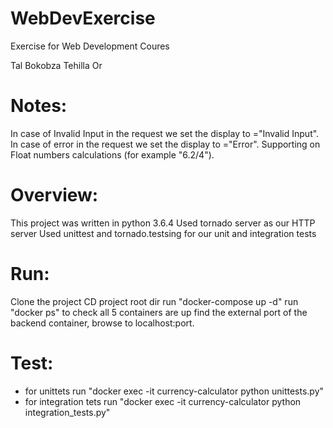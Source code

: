 # WebDevExercise
Exercise for Web Development Coures

Tal Bokobza 
Tehilla Or

# Notes:
In case of Invalid Input in the request we set the display to ="Invalid Input".
In case of error in the request we set the display to ="Error".
Supporting on Float numbers calculations (for example "6.2/4").

# Overview:
This project was written in python 3.6.4
Used tornado server as our HTTP server
Used unittest and tornado.testsing for our unit and integration tests

# Run:
Clone the project
CD project root dir
run "docker-compose up -d" 
run "docker ps" to check all 5 containers are up
find the external port of the backend container, browse to localhost:port. 

# Test:
-	for unittets run "docker exec -it currency-calculator python unittests.py"
-	for integration tets run "docker exec -it currency-calculator python integration_tests.py"
